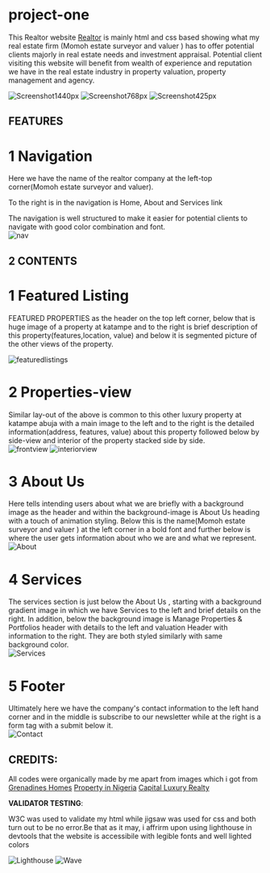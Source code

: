 ﻿# project-one
This Realtor website [Realtor](https://dussy42.github.io/project-one/) is mainly html and css based showing what my real estate firm (Momoh estate surveyor and valuer ) has to offer potential clients majorly in real estate needs and investment appraisal. Potential client visiting this website will benefit from wealth of experience and reputation we have in the real estate industry in property valuation, property management and agency.

![Screenshot1440px](documentation/Screenshot1440px.png)
![Screenshot768px](documentation/Screenshot768px.png)
![Screenshot425px](documentation/Screenshot425px.png)

 ## FEATURES <br>   
	
# 1 Navigation <br>
Here we have the name of the realtor company at the left-top corner(Momoh estate surveyor and valuer). 

To the right is in the navigation is Home, About and Services link

The navigation is well structured to make it easier for potential clients to navigate with good color combination and font.<br>
 ![nav](documentation/nav.png)



## 2 CONTENTS <br>



# 1 Featured Listing 
FEATURED PROPERTIES as the header on the top left corner, below that is huge image of a property at katampe and to the right is brief description of this property(features,location, value) and below it is segmented picture of the other views of the property. <br>

 ![featuredlistings](documentation/featured.png)

# 2 Properties-view
Similar lay-out of the above is common to this other luxury property at katampe abuja with a main image to the left and to the right is the detailed information(address, features, value) about this property followed below by side-view and interior of the property stacked side by side. <br>
 ![frontview](documentation/main.png)
  ![interiorview](documentation/interior.png)



# 3 About Us
 Here tells intending users about what we are briefly with a background image as the header and within the background-image is About Us heading with a touch of animation styling. Below this is the name(Momoh estate surveyor and valuer )  at the left corner in a bold font and further below is where the user gets information about who we are and what we represent.<br>
 ![About](documentation/about.png)
 
	
	

# 4 Services
  The services section is just below the About Us , starting with a background gradient image in which we have Services to the left and brief details on the right. In addition, below the background image is Manage Properties & Portfolios header with details to the left and valuation Header with information to the right. They are both styled similarly with same background color.<br>
   ![Services](documentation/services.png)
   	
  
 # 5 Footer
  Ultimately here we have the company's contact information to the left hand corner and in the middle is subscribe to our newsletter while at the right is a form tag with a submit below it.<br>
   ![Contact](documentation/contact.png)
		
		

  ## CREDITS:<br>
		
		
  All codes were organically made by me apart from images which i got from [Grenadines Homes](https://grenadineshomes.com/) [Property in Nigeria](https://www.privateproperty.com.ng/ )  [Capital Luxury Realty](https://capitalluxury.com/)

 **VALIDATOR TESTING**:<br>
	
	
 W3C was used to validate my html while jigsaw was used for css and both turn out to be no error.Be that as it may, i affrirm  upon using lighthouse in devtools that the website is accessibile with legible fonts and well lighted colors

 ![Lighthouse](asset/lighthouse.png)
  ![Wave](documentation/wave.png)



